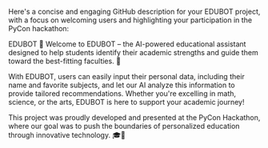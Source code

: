 
Here's a concise and engaging GitHub description for your EDUBOT project, with a focus on welcoming users and highlighting your participation in the PyCon hackathon:

EDUBOT 🤖
Welcome to EDUBOT – the AI-powered educational assistant designed to help students identify their academic strengths and guide them toward the best-fitting faculties. 🌟

With EDUBOT, users can easily input their personal data, including their name and favorite subjects, and let our AI analyze this information to provide tailored recommendations. Whether you're excelling in math, science, or the arts, EDUBOT is here to support your academic journey!

This project was proudly developed and presented at the PyCon Hackathon, where our goal was to push the boundaries of personalized education through innovative technology. 🎓🚀

